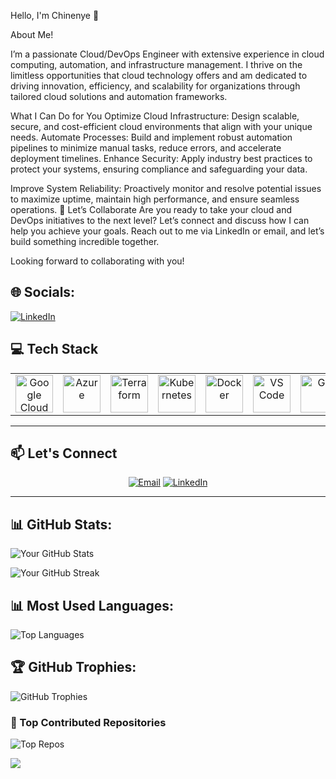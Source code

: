 Hello, I'm Chinenye 👋

About Me!
  
I’m a passionate Cloud/DevOps Engineer with extensive experience in cloud computing, automation, and infrastructure management. I thrive on the limitless opportunities that cloud technology offers and am dedicated to driving innovation, efficiency, and scalability for organizations through tailored cloud solutions and automation frameworks.

What I Can Do for You
Optimize Cloud Infrastructure: Design scalable, secure, and cost-efficient cloud environments that align with your unique needs.
Automate Processes: Build and implement robust automation pipelines to minimize manual tasks, reduce errors, and accelerate deployment timelines.
Enhance Security: Apply industry best practices to protect your systems, ensuring compliance and safeguarding your data.

Improve System Reliability: Proactively monitor and resolve potential issues to maximize uptime, maintain high performance, and ensure seamless operations.
🎯 Let’s Collaborate
Are you ready to take your cloud and DevOps initiatives to the next level? Let’s connect and discuss how I can help you achieve your goals. Reach out to me via LinkedIn or email, and let’s build something incredible together.

Looking forward to collaborating with you!

## 🌐 Socials:
[![LinkedIn](https://img.shields.io/badge/LinkedIn-%230077B5.svg?style=flat&logo=linkedin&logoColor=white)](https://www.linkedin.com/in/chinenye-obasi)


## 💻 Tech Stack
<table align="center">
 <tr>
   <td align="center"><img src="https://cdn.jsdelivr.net/gh/devicons/devicon/icons/googlecloud/googlecloud-original.svg" width="60" alt="Google Cloud"/></td>
   <td align="center"><img src="https://cdn.jsdelivr.net/gh/devicons/devicon/icons/azure/azure-original.svg" width="60" alt="Azure"/></td>
   <td align="center"><img src="https://cdn.jsdelivr.net/gh/devicons/devicon/icons/terraform/terraform-original.svg" width="60" alt="Terraform"/></td>
   <td align="center"><img src="https://cdn.jsdelivr.net/gh/devicons/devicon/icons/kubernetes/kubernetes-plain.svg" width="60" alt="Kubernetes"/></td>
   <td align="center"><img src="https://cdn.jsdelivr.net/gh/devicons/devicon/icons/docker/docker-original.svg" width="60" alt="Docker"/></td>
   <td align="center"><img src="https://cdn.jsdelivr.net/gh/devicons/devicon/icons/vscode/vscode-original.svg" width="60" alt="VS Code"/></td>
   <td align="center"><img src="https://cdn.jsdelivr.net/gh/devicons/devicon/icons/git/git-original.svg" width="60" alt="Git"/></td>
   <td align="center"><img src="https://cdn.jsdelivr.net/gh/devicons/devicon/icons/linux/linux-original.svg" width="60" alt="Linux"/></td>
   <td align="center"><img src="https://img.shields.io/badge/Datadog-632CA6?style=flat&logo=datadog&logoColor=white" alt="Datadog" /></td>
   <td align="center"><img src="https://img.shields.io/badge/Cockpit-005CA9?style=flat&logoColor=white" alt="Cockpit"/></td>
 </tr>
</table>
 
---
<!-- Contact Section -->
## 📫 Let's Connect
<p align="center">
 <a href="mailto:chinenyeobasi4u@gmail.com?subject=Hello Chinenye!"><img src="https://img.shields.io/badge/Email-D14836?logo=gmail&logoColor=white&style=for-the-badge" alt="Email"/></a>
 <a href="https://www.linkedin.com/in/chinenye-obasi/"><img src="https://img.shields.io/badge/LinkedIn-0077B5?logo=linkedin&logoColor=white&style=for-the-badge" alt="LinkedIn"/></a>
</p>

---


## 📊 GitHub Stats:

![Your GitHub Stats](https://github-readme-stats.vercel.app/api?username=Chinenye-Consults&show_icons=true&theme=dark&count_private=true)

![Your GitHub Streak](https://github-readme-streak-stats.herokuapp.com/?user=Chinenye-Consults&theme=dark&hide_border=false)


## 📊 Most Used Languages:
![Top Languages](https://github-readme-stats.vercel.app/api/top-langs/?username=Chinenye-Consults&layout=compact&theme=dark)

## 🏆 GitHub Trophies:
![GitHub Trophies](https://github-profile-trophy.vercel.app/?username=Chinenye-Consults&theme=darkhub&margin-w=15&margin-h=15)

### 🚀 Top Contributed Repositories
![Top Repos](https://github-readme-stats.vercel.app/api/top-langs/?username=Chinenye-Consults&layout=compact&theme=dark)

![](https://komarev.com/ghpvc/?username=Chinenye-Consults&color=blue)

<!---
Chinenye-Consults/Chinenye-Consults is a ✨ special ✨ repository because its `README.md` (this file) appears on your GitHub profile.
You can click the Preview link to take a look at your changes.
--->
